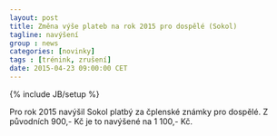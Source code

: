```yaml
---
layout: post
title: Změna výše plateb na rok 2015 pro dospělé (Sokol)
tagline: navýšení
group : news
categories: [novinky]
tags : [trénink, zrušení]
date: 2015-04-23 09:00:00 CET
---
```

{% include JB/setup %}

Pro rok 2015 navýšil Sokol platbý za čplenské známky pro dospělé. Z původních 900,- Kč je to navýšené na 1&nbsp;100,- Kč.
